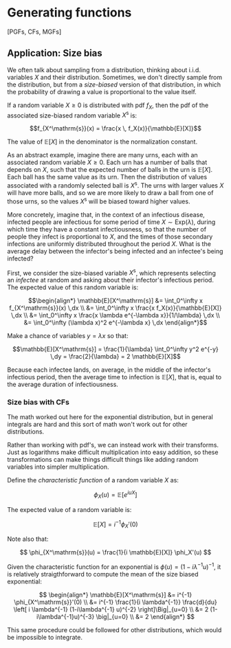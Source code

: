 # Generating functions

[PGFs, CFs, MGFs]

## Application: Size bias

We often talk about sampling from a distribution, thinking about i.i.d. variables $X$ and their distribution. Sometimes, we don't directly sample from the distribution, but from a _size-biased_ version of that distribution, in which the probability of drawing a value is proportional to the value itself.

If a random variable $X \geq 0$ is distributed with pdf $f_X$, then the pdf of the associated size-biased random variable $X^\mathrm{s}$ is:

```math
f_{X^\mathrm{s}}(x) = \frac{x \, f_X(x)}{\mathbb{E}[X]}
```

The value of $\mathbb{E}[X]$ in the denominator is the normalization constant.

As an abstract example, imagine there are many urns, each with an associated random variable $X \geq 0$. Each urn has a number of balls that depends on $X$, such that the expected number of balls in the urn is $\mathbb{E}[X]$. Each ball has the same value as its urn. Then the distribution of values associated with a randomly selected ball is $X^\mathrm{s}$. The urns with larger values $X$ will have more balls, and so we are more likely to draw a ball from one of those urns, so the values $X^\mathrm{s}$ will be biased toward higher values.

More concretely, imagine that, in the context of an infectious disease, infected people are infectious for some period of time $X \sim \mathrm{Exp}(\lambda)$, during which time they have a constant infectiousness, so that the number of people they infect is proportional to $X$, and the times of those secondary infections are uniformly distributed throughout the period $X$. What is the average delay between the infector's being infected and an infectee's being infected?

First, we consider the size-biased variable $X^\mathrm{s}$, which represents selecting an _infectee_ at random and asking about their infector's infectious period. The expected value of this random variable is:

```math
\begin{align*}
\mathbb{E}[X^\mathrm{s}] &= \int_0^\infty x f_{X^\mathrm{s}}(x) \,dx \\
&= \int_0^\infty x \frac{x f_X(x)}{\mathbb{E}[X]} \,dx \\
&= \int_0^\infty x \frac{x \lambda e^{-\lambda x}}{1/\lambda} \,dx \\
&= \int_0^\infty (\lambda x)^2 e^{-\lambda x} \,dx
\end{align*}
```

Make a chance of variables $y=\lambda x$ so that:

```math
\mathbb{E}[X^\mathrm{s}] = \frac{1}{\lambda} \int_0^\infty y^2 e^{-y} \,dy = \frac{2}{\lambda} = 2 \mathbb{E}[X]
```

Because each infectee lands, on average, in the middle of the infector's infectious period, then the average time to infection is $\mathbb{E}[X]$, that is, equal to the average duration of infectiousness.

### Size bias with CFs

The math worked out here for the exponential distribution, but in general integrals are hard and this sort of math won't work out for other distributions.

Rather than working with pdf's, we can instead work with their transforms. Just as logarithms make difficult multiplication into easy addition, so these transformations can make things difficult things like adding random variables into simpler multiplication.

Define the _characteristic function_ of a random variable $X$ as:

```math
\phi_X(u) = \mathbb{E}[e^{iuX}]
```

The expected value of a random variable is:

```math
\mathbb{E}[X] = i^{-1} \phi_X'(0)
```

Note also that:

$$
\phi_{X^\mathrm{s}}(u) = \frac{1}{i \mathbb{E}[X]} \phi_X'(u)
$$

Given the characteristic function for an exponential is $\phi(u) = (1 - i \lambda^{-1} u)^{-1}$, it is relatively straigthforward to compute the mean of the size biased exponential:

$$
\begin{align*}
\mathbb{E}[X^\mathrm{s}] &= i^{-1} \phi_{X^\mathrm{s}}'(0) \\
&= i^{-1} \frac{1}{i \lambda^{-1}} \frac{d}{du} \left[ i \lambda^{-1} (1-i\lambda^{-1} u)^{-2} \right]\Big|_{u=0} \\
&= 2 (1-i\lambda^{-1}u)^{-3} \big|_{u=0} \\
&= 2
\end{align*}
$$

This same procedure could be followed for other distributions, which would be impossible to integrate.
